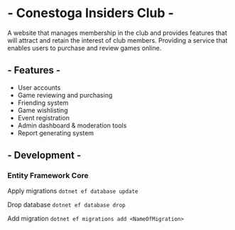 # - Conestoga Insiders Club -
A website that manages membership in the club and provides features that will attract and retain the interest of club members. Providing a service that enables users to purchase and review games online.

## - Features -
* User accounts
* Game reviewing and purchasing
* Friending system
* Game wishlisting
* Event registration
* Admin dashboard & moderation tools
* Report generating system

## - Development -

### Entity Framework Core

Apply migrations
`dotnet ef database update`

Drop database
`dotnet ef database drop`

Add migration
`dotnet ef migrations add <NameOfMigration>`

